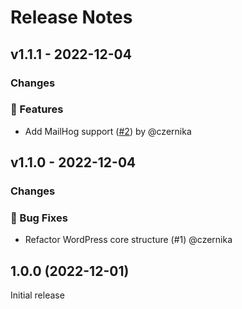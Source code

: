 # Release Notes

## v1.1.1 - 2022-12-04

### Changes

### 🚀 Features

- Add MailHog support ([#2](https://github.com/$OWNER/$REPOSITORY/pull/2)) by @czernika

## v1.1.0 - 2022-12-04

### Changes

### 🐛 Bug Fixes

- Refactor WordPress core structure (#1) @czernika

## 1.0.0 (2022-12-01)

Initial release
